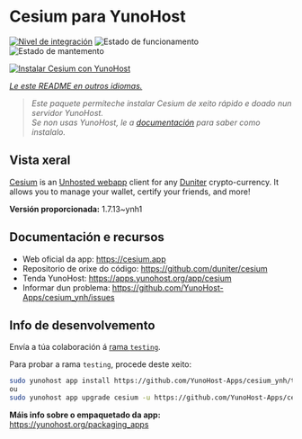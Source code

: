 <!--
NOTA: Este README foi creado automáticamente por <https://github.com/YunoHost/apps/tree/master/tools/readme_generator>
NON debe editarse manualmente.
-->

# Cesium para YunoHost

[![Nivel de integración](https://dash.yunohost.org/integration/cesium.svg)](https://dash.yunohost.org/appci/app/cesium) ![Estado de funcionamento](https://ci-apps.yunohost.org/ci/badges/cesium.status.svg) ![Estado de mantemento](https://ci-apps.yunohost.org/ci/badges/cesium.maintain.svg)

[![Instalar Cesium con YunoHost](https://install-app.yunohost.org/install-with-yunohost.svg)](https://install-app.yunohost.org/?app=cesium)

*[Le este README en outros idiomas.](./ALL_README.md)*

> *Este paquete permíteche instalar Cesium de xeito rápido e doado nun servidor YunoHost.*  
> *Se non usas YunoHost, le a [documentación](https://yunohost.org/install) para saber como instalalo.*

## Vista xeral

[Cesium](https://cesium.app) is an [Unhosted webapp](https://unhosted.org) client for any [Duniter](https://duniter.org) crypto-currency.
It allows you to manage your wallet, certify your friends, and more!


**Versión proporcionada:** 1.7.13~ynh1
## Documentación e recursos

- Web oficial da app: <https://cesium.app>
- Repositorio de orixe do código: <https://github.com/duniter/cesium>
- Tenda YunoHost: <https://apps.yunohost.org/app/cesium>
- Informar dun problema: <https://github.com/YunoHost-Apps/cesium_ynh/issues>

## Info de desenvolvemento

Envía a túa colaboración á [rama `testing`](https://github.com/YunoHost-Apps/cesium_ynh/tree/testing).

Para probar a rama `testing`, procede deste xeito:

```bash
sudo yunohost app install https://github.com/YunoHost-Apps/cesium_ynh/tree/testing --debug
ou
sudo yunohost app upgrade cesium -u https://github.com/YunoHost-Apps/cesium_ynh/tree/testing --debug
```

**Máis info sobre o empaquetado da app:** <https://yunohost.org/packaging_apps>
